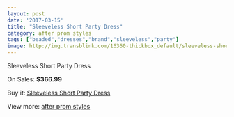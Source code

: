```yaml
---
layout: post
date: '2017-03-15'
title: "Sleeveless Short Party Dress"
category: after prom styles
tags: ["beaded","dresses","brand","sleeveless","party"]
image: http://img.transblink.com/16360-thickbox_default/sleeveless-short-party-dress.jpg
---
```

Sleeveless Short Party Dress

On Sales: **$366.99**
<a href="https://www.transblink.com/en/after-prom-styles/5175-sleeveless-short-party-dress.html"><amp-img layout="responsive" width="600" height="600" src="//img.transblink.com/16360-thickbox_default/sleeveless-short-party-dress.jpg" alt="Sleeveless Short Party Dress 0" /></a>
<a href="https://www.transblink.com/en/after-prom-styles/5175-sleeveless-short-party-dress.html"><amp-img layout="responsive" width="600" height="600" src="//img.transblink.com/16363-thickbox_default/sleeveless-short-party-dress.jpg" alt="Sleeveless Short Party Dress 1" /></a>
<a href="https://www.transblink.com/en/after-prom-styles/5175-sleeveless-short-party-dress.html"><amp-img layout="responsive" width="600" height="600" src="//img.transblink.com/16362-thickbox_default/sleeveless-short-party-dress.jpg" alt="Sleeveless Short Party Dress 2" /></a>
<a href="https://www.transblink.com/en/after-prom-styles/5175-sleeveless-short-party-dress.html"><amp-img layout="responsive" width="600" height="600" src="//img.transblink.com/16361-thickbox_default/sleeveless-short-party-dress.jpg" alt="Sleeveless Short Party Dress 3" /></a>

Buy it: [Sleeveless Short Party Dress](https://www.transblink.com/en/after-prom-styles/5175-sleeveless-short-party-dress.html "Sleeveless Short Party Dress")

View more: [after prom styles](https://www.transblink.com/en/55-after-prom-styles "after prom styles")
